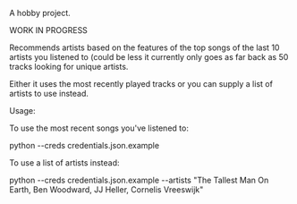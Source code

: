 A hobby project.

WORK IN PROGRESS

Recommends artists based on the features of the top songs of the last 10 artists you listened to (could be less it currently only goes as far back as 50 tracks looking for unique artists.

Either it uses the most recently played tracks or you can supply a list of artists to use instead.

Usage:

To use the most recent songs you've listened to:

python --creds credentials.json.example

To use a list of artists instead:

python --creds credentials.json.example --artists "The Tallest Man On Earth, Ben Woodward, JJ Heller, Cornelis Vreeswijk"